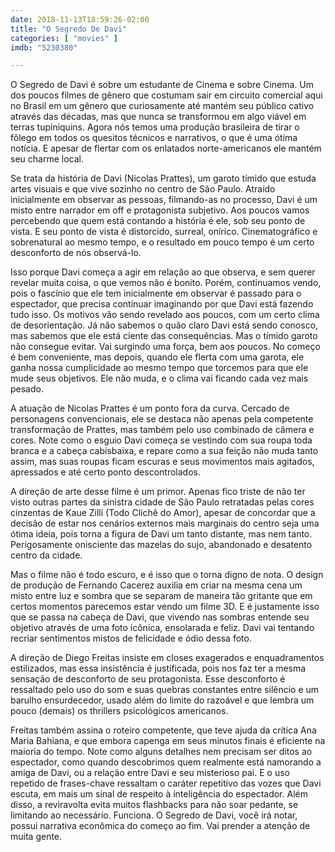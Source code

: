 ```yaml
---
date: 2018-11-13T18:59:26-02:00
title: "O Segredo De Davi"
categories: [ "movies" ]
imdb: "5230380"

---
```

O Segredo de Davi é sobre um estudante de Cinema e sobre Cinema. Um dos poucos filmes de gênero que costumam sair em circuito comercial aqui no Brasil em um gênero que curiosamente até mantém seu público cativo através das décadas, mas que nunca se transformou em algo viável em terras tupiniquins. Agora nós temos uma produção brasileira de tirar o fôlego em todos os quesitos técnicos e narrativos, o que é uma ótima notícia. E apesar de flertar com os enlatados norte-americanos ele mantém seu charme local.

Se trata da história de Davi (Nicolas Prattes), um garoto tímido que estuda artes visuais e que vive sozinho no centro de São Paulo. Atraído inicialmente em observar as pessoas, filmando-as no processo, Davi é um misto entre narrador em off e protagonista subjetivo. Aos poucos vamos percebendo que quem está contando a história é ele, sob seu ponto de vista. E seu ponto de vista é distorcido, surreal, onírico. Cinematográfico e sobrenatural ao mesmo tempo, e o resultado em pouco tempo é um certo desconforto de nós observá-lo.

Isso porque Davi começa a agir em relação ao que observa, e sem querer revelar muita coisa, o que vemos não é bonito. Porém, continuamos vendo, pois o fascínio que ele tem inicialmente em observar é passado para o espectador, que precisa continuar imaginando por que Davi está fazendo tudo isso. Os motivos vão sendo revelado aos poucos, com um certo clima de desorientação. Já não sabemos o quão claro Davi está sendo conosco, mas sabemos que ele está ciente das consequências. Mas o tímido garoto não consegue evitar. Vai surgindo uma força, bem aos poucos. No começo é bem conveniente, mas depois, quando ele flerta com uma garota, ele ganha nossa cumplicidade ao mesmo tempo que torcemos para que ele mude seus objetivos. Ele não muda, e o clima vai ficando cada vez mais pesado.

A atuação de Nicolas Prattes é um ponto fora da curva. Cercado de personagens convencionais, ele se destaca não apenas pela competente transformação de Prattes, mas também pelo uso combinado de câmera e cores. Note como o esguio Davi começa se vestindo com sua roupa toda branca e a cabeça cabisbaixa, e repare como a sua feição não muda tanto assim, mas suas roupas ficam escuras e seus movimentos mais agitados, apressados e até certo ponto descontrolados.

A direção de arte desse filme é um primor. Apenas fico triste de não ter visto outras partes da sinistra cidade de São Paulo retratadas pelas cores cinzentas de Kaue Zilli (Todo Clichê do Amor), apesar de concordar que a decisão de estar nos cenários externos mais marginais do centro seja uma ótima ideia, pois torna a figura de Davi um tanto distante, mas nem tanto. Perigosamente onisciente das mazelas do sujo, abandonado e desatento centro da cidade.

Mas o filme não é todo escuro, e é isso que o torna digno de nota. O design de produção de Fernando Cacerez auxilia em criar na mesma cena um misto entre luz e sombra que se separam de maneira tão gritante que em certos momentos parecemos estar vendo um filme 3D. E é justamente isso que se passa na cabeça de Davi, que vivendo nas sombras entende seu objetivo através de uma foto icônica, ensolarada e feliz. Davi vai tentando recriar sentimentos mistos de felicidade e ódio dessa foto.

A direção de Diego Freitas insiste em closes exagerados e enquadramentos estilizados, mas essa insistência é justificada, pois nos faz ter a mesma sensação de desconforto de seu protagonista. Esse desconforto é ressaltado pelo uso do som e suas quebras constantes entre silêncio e um barulho ensurdecedor, usado além do limite do razoável e que lembra um pouco (demais) os thrillers psicológicos americanos.

Freitas também assina o roteiro competente, que teve ajuda da crítica Ana Maria Bahiana, e que embora capenga em seus minutos finais é eficiente na maioria do tempo. Note como alguns detalhes nem precisam ser ditos ao espectador, como quando descobrimos quem realmente está namorando a amiga de Davi, ou a relação entre Davi e seu misterioso pai. E o uso repetido de frases-chave ressaltam o caráter repetitivo das vozes que Davi escuta, em mais um sinal de respeito à inteligência do espectador. Além disso, a reviravolta evita muitos flashbacks para não soar pedante, se limitando ao necessário. Funciona. O Segredo de Davi, você irá notar, possui narrativa econômica do começo ao fim. Vai prender a atenção de muita gente.
